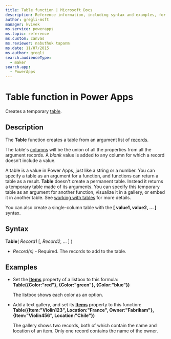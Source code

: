 ```yaml
---
title: Table function | Microsoft Docs
description: Reference information, including syntax and examples, for the Table function in Power Apps
author: gregli-msft
manager: kvivek
ms.service: powerapps
ms.topic: reference
ms.custom: canvas
ms.reviewer: nabuthuk tapanm
ms.date: 11/07/2015
ms.author: gregli
search.audienceType: 
  - maker
search.app: 
  - PowerApps
---
```

# Table function in Power Apps
Creates a temporary [table](../working-with-tables.md).

## Description
The **Table** function creates a table from an argument list of [records](../working-with-tables.md#records).

The table's [columns](../working-with-tables.md#columns) will be the union of all the properties from all the argument records. A *blank* value is added to any column for which a record doesn't include a value.

A table is a value in Power Apps, just like a string or a number. You can specify a table as an argument for a function, and functions can return a table as a result. **Table** doesn't create a permanent table. Instead it returns a temporary table made of its arguments.  You can specify this temporary table as an argument for another function, visualize it in a gallery, or embed it in another table.  See [working with tables](../working-with-tables.md) for more details.

You can also create a single-column table with the **[ value1, value2, ... ]** syntax.

## Syntax
**Table**( *Record1* [, *Record2*, ... ] )

* *Record(s)* - Required. The records to add to the table.

## Examples
* Set the **[Items](../controls/properties-core.md)** property of a listbox to this formula:
  <br>**Table({Color:"red"}, {Color:"green"}, {Color:"blue"})**
  
    The listbox shows each color as an option.
* Add a text gallery, and set its **[Items](../controls/properties-core.md)** property to this function:<br>
  **Table({Item:"Violin123", Location:"France", Owner:"Fabrikam"}, {Item:"Violin456", Location:"Chile"})**
  
    The gallery shows two records, both of which contain the name and location of an item. Only one record contains the name of the owner.

